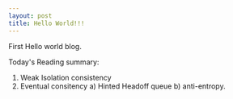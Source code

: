 ```yaml
---
layout: post
title: Hello World!!!
---
```


First Hello world blog.

Today's Reading summary:
1. Weak Isolation consistency
2. Eventual consitency
    a) Hinted Headoff queue
    b) anti-entropy.
